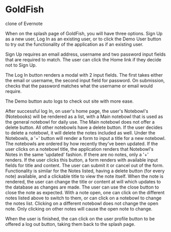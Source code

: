 # GoldFish
clone of Evernote


When on the splash page of GoldFish, you will have three options.   Sign Up as a new user, Log In as an existing user, or to click the Demo User button to try out the functionality of the application as if an existing user.   

Sign Up requires an email address, username and two password input fields that are required to match.  The user can click the Home link if they decide not to Sign Up.  

The Log In button renders a modal with 2 input fields.  The first takes either the email or username, the second input field for password.   On submission, checks that the password matches what the username or email would require.   

The Demo button auto logs to check out site with more ease.

After successful log In, on user's home page, the user's Notebowl's (Notebooks) will be rendered as a list, with a Main notebowl that is used as the general notebowl for daily use.  The Main notebowl does not offer a delete button.  All other notebowls have a delete button.   If the user decides to delete a notebowl, it will delete the notes included as well.  Under the Notebowls, a '+' button will render a form to input a title for a new notebowl.  The notebowls are ordered by how recently they've been updated.   If the user clicks on a notebowl title, the application renders that Notebowl's Notes in the same 'updated' fashion.   If there are no notes, only a '+' renders.  If the user clicks this button, a form renders with available input fields for title and content.  The user can submit it or cancel out of the form.   Functionality is similar for the Notes listed, having a delete button (for every note) available, and a clickable title to view the note itself.  When the note is rendered, the user can change the title or content at will which updates to the database as changes are made.   The user can use the close button to close the note as expected.   With a note open, one can click on the different notes listed above to switch to them, or can click on a notebowl to change the notes list.  Clicking on a different notebowl does not change the open note.  Only clicking on other notes will cause the open note to change.

When the user is finished, the can click on the user profile button to be offered a log out button, taking them back to the splash page.